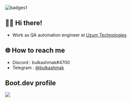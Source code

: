![badges1](https://img.shields.io/github/last-commit/bulkashmak/bulkashmak)
## 😶‍🌫️ Hi there!

- Work as QA automation engineer at [Uzum Technologies](https://uzum.com/)

## 🌐 How to reach me

- Discord  : bulkashmak#4700
- Telegram : [@bulkashmak](https://t.me/bulkashmak)

## Boot.dev profile
<p align="left">
  <img src="https://api.boot.dev/v1/users/public/a81965b2-2f9c-44d3-a36e-682eb0e8521e/thumbnail" >
</p>
<!-- Markdown -->
<!-- ![Alt text](https://spotify-recently-played-readme.vercel.app/api?user=31lxz2d4byvb763zh6q64easll7a&count=3&width=850) -->
<!-- Markdown -->
<!-- [![Top Langs](https://github-readme-stats.vercel.app/api/top-langs/?username=bulkashmak&card_width=850&theme=transparent&layout=compact&hide_title=true&langs_count=9)](https://github.com/anuraghazra/github-readme-stats) -->
<!--
**bulkashmak/bulkashmak** is a ✨ _special_ ✨ repository because its `README.md` (this file) appears on your GitHub profile.

Here are some ideas to get you started:

- 🔭 I’m currently working on ...
- 🌱 I’m currently learning ...
- 👯 I’m looking to collaborate on ...
- 🤔 I’m looking for help with ...
- 💬 Ask me about ...
- 📫 How to reach me: ...
- 😄 Pronouns: ...
- ⚡ Fun fact: ...
-->
